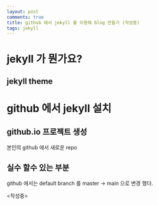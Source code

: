 ```yaml
---
layout: post
comments: true
title: github 에서 jekyll 를 이용해 blog 만들기 (작성중)
tags: jekyll
---
```


# jekyll 가 뭔가요?

## jekyll theme

# github 에서 jekyll 설치

## github.io 프로젝트 생성

본인의 github 에서 새로운 repo

## 실수 할수 있는 부분

github 에서는 default branch 를 master -> main 으로 변경 했다.    

<작성중>

